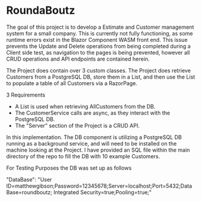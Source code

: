 # RoundaBoutz

The goal of this project is to develop a Estimate and Customer management system for a small company. This is currently not fully functioning, as some runtime errors exist in the Blazor Component WASM front end. This issue prevents the Update and Delete operations from being completed during a Client side test, as navigation to the pages is being prevented, however all CRUD operations and API endpoints are contained herein. 

The Project does contain over 3 custom classes.
The Project does retrieve Customers from a PostgreSQL DB, store them in a List, and then use the List to populate a table of all Customers via a RazorPage.

3 Requirements

* A List is used when retrieving AllCustomers from the DB.
* The CustomerService calls are async, as they interact with the PostgreSQL DB.
* The "Server" section of the Project is a CRUD API.


In this implementation. The DB component is utilizing a PostgreSQL DB running as a background service, and will need to be installed on the machine looking at the Project.
I have provided an SQL file within the main directory of the repo to fill the DB with 10 example Customers.

For Testing Purposes the DB was set up as follows

"DataBase": "User ID=matthewgibson;Password=12345678;Server=localhost;Port=5432;DataBase=roundboutz; Integrated Security=true;Pooling=true;"